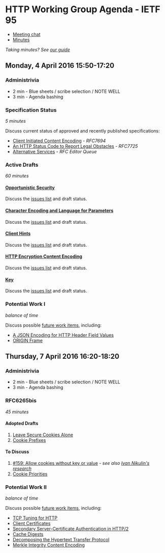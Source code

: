 # HTTP Working Group Agenda - IETF 95

* [Meeting chat](xmpp:httpbis@jabber.ietf.org?join)
* [Minutes](http://etherpad.tools.ietf.org:9000/p/ietf95-httpbis)

*Taking minutes? See [our guide](https://github.com/httpwg/wiki/wiki/TakingMinutes)*


## Monday, 4 April 2016 15:50-17:20

### Administrivia

* 2 min - Blue sheets / scribe selection / NOTE WELL
* 3 min - Agenda bashing

### Specification Status

*5 minutes*

Discuss current status of approved and recently published specifications:

- [Client Initiated Content Encoding](https://tools.ietf.org/html/rfc7694) - *RFC7694*
- [An HTTP Status Code to Report Legal Obstacles](http://httpwg.org/specs/rfc7725.html) - *RFC7725*
- [Alternative Services](https://tools.ietf.org/html/draft-ietf-httpbis-alt-svc) - *RFC Editor Queue*



### Active Drafts

*60 minutes*

#### [Opportunistic Security](https://tools.ietf.org/html/draft-ietf-httpbis-http2-encryption)

Discuss the [issues list](https://github.com/httpwg/http-extensions/issues?q=is%3Aopen+is%3Aissue+label%3Aopp-sec) and draft status.


#### [Character Encoding and Language for Parameters](https://tools.ietf.org/html/draft-ietf-httpbis-rfc5987bis)

Discuss the [issues list](https://github.com/httpwg/http-extensions/issues?q=is%3Aopen+is%3Aissue+label%3rfc5987bis) and draft status.


#### [Client Hints](https://tools.ietf.org/html/draft-ietf-httpbis-client-hints)

Discuss the [issues list](https://github.com/httpwg/http-extensions/issues?q=is%3Aopen+is%3Aissue+label%3Aclient-hints) and draft status.


#### [HTTP Encryption Content Encoding](https://tools.ietf.org/html/draft-ietf-httpbis-encryption-encoding)

Discuss the [issues list](https://github.com/httpwg/http-extensions/issues?q=is%3Aopen+is%3Aissue+label%3Aencryption) and draft status.


#### [Key](https://tools.ietf.org/html/draft-ietf-httpbis-key)

Discuss the [issues list](https://github.com/httpwg/http-extensions/issues?q=is%3Aopen+is%3Aissue+label%3Akey) and draft status.


### Potential Work I

*balance of time*

Discuss possible [future work items](https://github.com/httpwg/wiki/wiki/WatchList), including:

* [A JSON Encoding for HTTP Header Field Values](http://tools.ietf.org/html/draft-reschke-http-jfv)
* [ORIGIN Frame](https://tools.ietf.org/html/draft-nottingham-httpbis-origin-frame)





## Thursday, 7 April 2016 16:20-18:20

### Administrivia

* 2 min - Blue sheets / scribe selection / NOTE WELL
* 3 min - Agenda bashing


### RFC6265bis

*45 minutes*

#### Adopted Drafts

1. [Leave Secure Cookies Alone](http://httpwg.org/http-extensions/draft-ietf-httpbis-cookie-alone.html)
2. [Cookie Prefixes](https://httpwg.github.io/http-extensions/draft-ietf-httpbis-cookie-prefixes.html)


#### To Discuss

1. [#159: Allow cookies without key or value](https://github.com/httpwg/http-extensions/issues/159) - _see also [Ivan Nikulin's research](http://inikulin.github.io/cookie-compat/)_
2. [Cookie Priorities](https://tools.ietf.org/html/draft-west-cookie-priority-00)


### Potential Work II

*balance of time*

Discuss possible [future work items](https://github.com/httpwg/wiki/wiki/WatchList), including:

* [TCP Tuning for HTTP](https://tools.ietf.org/html/draft-stenberg-httpbis-tcp)
* [Client Certificates](https://tools.ietf.org/html/draft-thomson-http2-client-certs)
* [Secondary Server-Certificate Authentication in HTTP/2](https://tools.ietf.org/html/draft-bishop-httpbis-http2-additional-certs)
* [Cache Digests](https://datatracker.ietf.org/doc/draft-kazuho-h2-cache-digest/)
* [Decomposing the Hypertext Transfer Protocol](https://tools.ietf.org/html/draft-bishop-httpbis-decomposing-http)
* [Merkle Integrity Content Encoding](https://datatracker.ietf.org/doc/draft-thomson-http-mice/)

